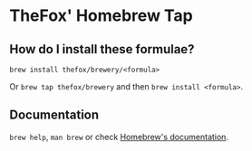 # TheFox' Homebrew Tap

## How do I install these formulae?

`brew install thefox/brewery/<formula>`

Or `brew tap thefox/brewery` and then `brew install <formula>`.

## Documentation

`brew help`, `man brew` or check [Homebrew's documentation](https://github.com/Homebrew/brew/tree/master/share/doc/homebrew#readme).
